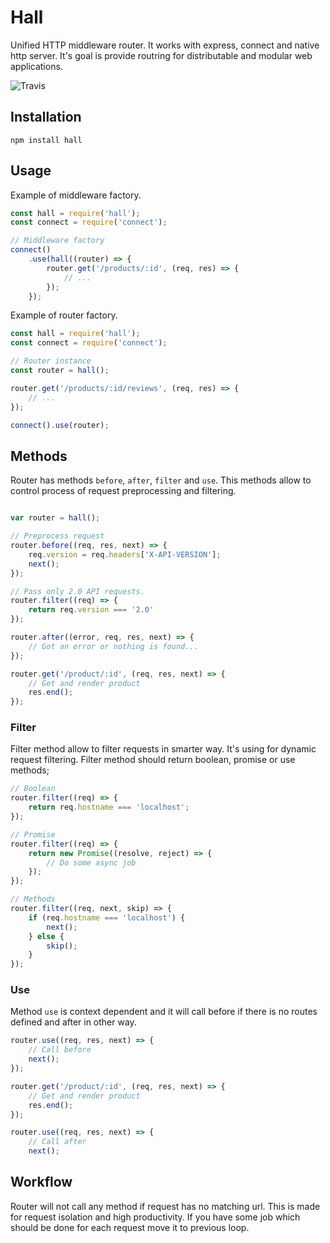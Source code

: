 # Hall

Unified HTTP middleware router. It works with express, connect and native http server. It's goal is provide routring
for distributable and modular web applications.

![Travis](https://img.shields.io/travis/rumkin/hall/master.svg)


## Installation

```shell
npm install hall
```

## Usage

Example of middleware factory.

```javascript
const hall = require('hall');
const connect = require('connect');

// Middleware factory
connect()
    .use(hall((router) => {
        router.get('/products/:id', (req, res) => {
            // ...
        });
    });
```

Example of router factory.

```javascript
const hall = require('hall');
const connect = require('connect');

// Router instance
const router = hall();

router.get('/products/:id/reviews', (req, res) => {
    // ...
});

connect().use(router);
```

## Methods

Router has methods `before`, `after`, `filter` and `use`. This methods allow to control process of request preprocessing
and filtering.

```javascript

var router = hall();

// Preprocess request
router.before((req, res, next) => {
    req.version = req.headers['X-API-VERSION'];
    next();
});

// Pass only 2.0 API requests.
router.filter((req) => {
    return req.version === '2.0'
});

router.after((error, req, res, next) => {
    // Got an error or nothing is found...
});

router.get('/product/:id', (req, res, next) => {
    // Get and render product
    res.end();
});
```

### Filter

Filter method allow to filter requests in smarter way. It's using for dynamic request filtering. Filter method should
return boolean, promise or use methods;

```javascript
// Boolean
router.filter((req) => {
    return req.hostname === 'localhost';
});

// Promise
router.filter((req) => {
    return new Promise((resolve, reject) => {
        // Do some async job
    });
});

// Methods
router.filter((req, next, skip) => {
    if (req.hostname === 'localhost') {
        next();
    } else {
        skip();
    }
});
```

### Use

Method `use` is context dependent and it will call before if there is no routes defined and after in other way.

```javascript
router.use((req, res, next) => {
    // Call before
    next();
});

router.get('/product/:id', (req, res, next) => {
    // Get and render product
    res.end();
});

router.use((req, res, next) => {
    // Call after
    next();
```

## Workflow

Router will not call any method if request has no matching url. This is made for request isolation and high productivity.
If you have some job which should be done for each request move it to previous loop.
